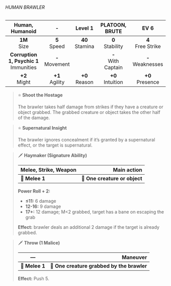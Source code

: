 ###### HUMAN BRAWLER

|              Human, Humanoid              |         -         |      Level 1      |    PLATOON, BRUTE     |         EV 6         |
|:-----------------------------------------:|:-----------------:|:-----------------:|:---------------------:|:--------------------:|
|              **1M**<br>Size               |  **5**<br>Speed   | **40**<br>Stamina |  **0**<br>Stability   | **4**<br>Free Strike |
| **Corruption 1, Psychic 1**<br>Immunities | **-**<br>Movement |                   | **-**<br>With Captain | **-**<br>Weaknesses  |
|              **+2**<br>Might              | **+1**<br>Agility | **+0**<br>Reason  |  **+0**<br>Intuition  |  **+0**<br>Presence  |

> ⭐️ **Shoot the Hostage**
> 
> The brawler takes half damage from strikes if they have a creature or object grabbed. The grabbed creature or object takes the other half of the damage.

> ⭐️ **Supernatural Insight**
> 
> The brawler ignores concealment if it’s granted by a supernatural effect, or the target is supernatural.

> 🗡 **Haymaker (Signature Ability)**
> 
> | **Melee, Strike, Weapon** |               **Main action** |
> | ------------------------- | -----------------------------:|
> | **📏 Melee 1**            | **🎯 One creature or object** |
> 
> **Power Roll + 2:**
> 
> - **≤11:** 6 damage
> - **12-16:** 9 damage
> - **17+:** 12 damage; M<2 grabbed, target has a bane on escaping the grab
> 
> **Effect:** brawler deals an additional 2 damage if the target is already grabbed.

> 🗡 **Throw (1 Malice)**
> 
> | **—**          |                               **Maneuver** |
> | -------------- | ------------------------------------------:|
> | **📏 Melee 1** | **🎯 One creature grabbed by the brawler** |
> 
> **Effect:** Push 5.
